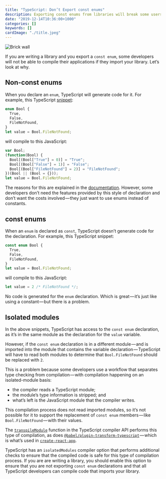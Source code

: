 ```yaml
---
title: "TypeScript: Don’t Export const enums"
description: Exporting const enums from libraries will break some users
date: "2019-12-14T10:36:00+1000"
categories: []
keywords: []
cardImage: "./title.jpeg"
---
```


![Brick wall](title.jpeg "Photo by Waldemar Brandt on Unsplash")

If you are writing a library and you export a `const enum`, some developers will not be able to compile their applications if they import your library. Let’s look at why.

## Non-const enums

When you declare an `enum`, TypeScript will generate code for it. For example, this TypeScript [snippet](https://thedailywtf.com/articles/What_Is_Truth_0x3f_):

```ts
enum Bool {
  True,
  False,
  FileNotFound,
}
let value = Bool.FileNotFound;
```

will compile to this JavaScript:

```ts
var Bool;
(function(Bool) {
  Bool[(Bool["True"] = 0)] = "True";
  Bool[(Bool["False"] = 1)] = "False";
  Bool[(Bool["FileNotFound"] = 2)] = "FileNotFound";
})(Bool || (Bool = {}));
let value = Bool.FileNotFound;
```

The reasons for this are explained in the [documentation](www.typescriptlang.org/docs/handbook/enums.html). However, some developers don’t need the features provided by this style of declaration and don’t want the costs involved — they just want to use enums instead of constants.

## const enums

When an `enum` is declared as `const`, TypeScript doesn’t generate code for the declaration. For example, this TypeScript snippet:

```ts
const enum Bool {
  True,
  False,
  FileNotFound,
}
let value = Bool.FileNotFound;
```

will compile to this JavaScript:

```ts
let value = 2 /* FileNotFound */;
```

No code is generated for the `enum` declaration. Which is great — it’s just like using a constant — but there is a problem.

## Isolated modules

In the above snippets, TypeScript has access to the `const enum` declaration, as it’s in the same module as the declaration for the `value` variable.

However, if the `const enum` declaration is in a different module — and is imported into the module that contains the variable declaration — TypeScript will have to read both modules to determine that `Bool.FileNotFound` should be replaced with `2`.

This is a problem because some developers use a workflow that separates type checking from compilation — with compilation happening on an isolated-module basis:

- the compiler reads a TypeScript module;
- the module’s type information is stripped; and
- what’s left is the JavaScript module that the compiler writes.

This compilation process does not read imported modules, so it’s not possible for it to support the replacement of `const enum` members — like `Bool.FileNotFound` — with their values.

The [`transpileModule`](https://github.com/Microsoft/TypeScript/wiki/Using-the-Compiler-API#a-simple-transform-function) function in the TypeScript compiler API performs this type of compilation, as does [`@babel/plugin-transform-typescript`](https://babeljs.io/docs/en/babel-plugin-transform-typescript) — which is what’s used in [`create-react-app`](https://github.com/facebook/create-react-app).

TypeScript has an `isolatedModules` compiler option that performs additional checks to ensure that the compiled code is safe for this type of compilation process. If you are are writing a library, you should enable this option to ensure that you are not exporting `const enum` declarations and that all TypeScript developers can compile code that imports your library.
